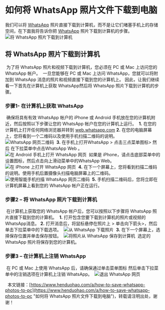 # 如何将 WhatsApp 照片文件下载到电脑
我们可以将 [WhatsApp](https://www.henduohao.com/tag/whatsapp "WhatsApp Messenger（简称WhatsApp）是一款用于智能手机之间通讯的应用程序，支持iPhone手机和Android手机。可免费从发送手机短信转为使用WhatsApp程序，以发送和接收信息、图片、音频文件和视频信息。") 照片直接下载到计算机，而不是让它们堵塞手机上的存储空间，在下面我将告诉你把 [WhatsApp](https://www.henduohao.com/tag/whatsapp "WhatsApp Messenger（简称WhatsApp）是一款用于智能手机之间通讯的应用程序，支持iPhone手机和Android手机。可免费从发送手机短信转为使用WhatsApp程序，以发送和接收信息、图片、音频文件和视频信息。") 照片下载到计算机的步骤。
​
![将 WhatsApp 照片下载到计算机](https://p3-juejin.byteimg.com/tos-cn-i-k3u1fbpfcp/3ee38207d87e4f438dcede1a29ac6766~tplv-k3u1fbpfcp-zoom-1.image)
​
## 将 WhatsApp 照片下载到计算机
​
为了将 WhatsApp 照片和视频下载到计算机，您必须在 PC 或 Mac 上访问您的 WhatsApp 帐户。
​
一旦您能够在 PC 或 Mac 上访问 WhatsApp，您就可以将附加到 WhatsApp 消息的照片和视频直接下载到您的计算机上。
​
因此，让我们继续看一下首先在计算机上获取 WhatsApp然后将 WhatsApp 照片下载到计算机的步骤。
​
### 步骤1- 在计算机上获取 WhatsApp
​
确保将具有有效 WhatsApp 帐户的 iPhone 或 Android 手机放在您的计算机附近，然后按照以下步骤让您的 WhatsApp 帐户在您的计算机上运行。
​
**1.** 在您的计算机上打开任何网络浏览器并转到 [web.whatsapp.com](http://web.whatsapp.com/)
​
**2.** 在您的电脑屏幕上，您将看到一个二维码以及使用手机扫描二维码的说明。
​
![WhatsApp 网页二维码](https://p3-juejin.byteimg.com/tos-cn-i-k3u1fbpfcp/2518c662ca2c46fdac22f85f0333f412~tplv-k3u1fbpfcp-zoom-1.image)
​
**3.** 在手机上打开WhatsApp > 点击三点菜单图标> 然后 在下拉菜单中点击WhatsApp Web 。
​
![在 Android 手机上打开 WhatsApp 网页](https://p3-juejin.byteimg.com/tos-cn-i-k3u1fbpfcp/d51eff3929584da185bbfd06a5fd3da1~tplv-k3u1fbpfcp-zoom-1.image)
​
如果是 iPhone，请点击底部菜单中的设置图标，然后点击向上滑动菜单中的WhatsApp Web。
​
![在 iPhone 上打开 WhatsApp 网页](https://p3-juejin.byteimg.com/tos-cn-i-k3u1fbpfcp/560f2062c85f4dbabe6bde3cec953848~tplv-k3u1fbpfcp-zoom-1.image)
​
**4.** 在下一个屏幕上，您将看到扫描二维码的说明。使用手机后置摄像头扫描电脑屏幕上的二维码。
​
![使用智能手机扫描 WhatsApp 网页二维码](https://p3-juejin.byteimg.com/tos-cn-i-k3u1fbpfcp/3c732c29eff74f7098b874cd49201a9e~tplv-k3u1fbpfcp-zoom-1.image)
​
**5.** 手机扫描二维码后，您将立即在计算机屏幕上看到您的 WhatsApp 帐户正在运行。
​
### 步骤2 – 将 WhatsApp 照片下载到计算机
​
在计算机上获取您的 WhatsApp 帐户后，您可以按照以下步骤将 WhatsApp 照片直接下载到您的计算机。
​
**1.** 打开包含您要下载到计算机的照片或视频的 WhatsApp消息。
​
**2.** 打开消息后，将鼠标悬停在照片上 > 单击向下箭头>，然后单击下拉菜单中的下载选项。
​
![从 WhatsApp 下载照片](https://p3-juejin.byteimg.com/tos-cn-i-k3u1fbpfcp/be6e097a43aa4b618c5d6ce67972c71c~tplv-k3u1fbpfcp-zoom-1.image)
​
**3.** 在下一个屏幕上，选择保存位置并单击保存按钮。
​
![将照片从 WhatsApp 保存到计算机](https://p3-juejin.byteimg.com/tos-cn-i-k3u1fbpfcp/4b99ce8992e04a30b0b946ecbc92a206~tplv-k3u1fbpfcp-zoom-1.image)
​
选定的 WhatsApp 照片将保存到您的计算机。
​
### 步骤3 – 在计算机上注销 WhatsApp
​
在 PC 或 Mac 上使用 WhatsApp 后，请确保通过单击菜单图标 然后单击下拉菜单中的注销选项在计算机上注销 WhatsApp。
​
![退出 WhatsApp 网页](https://p3-juejin.byteimg.com/tos-cn-i-k3u1fbpfcp/7d57b28c408f462c94f18bf232f560c2~tplv-k3u1fbpfcp-zoom-1.image)
​

​
​
本文链接：[https://www.henduohao.com/a/how-to-save-whatsapp-photos-to-pc](https://www.henduohao.com/a/how-to-save-whatsapp-photos-to-pc "如何将 WhatsApp 照片文件下载到电脑")，转载请注明出处，谢谢！